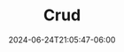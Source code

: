 ---
weight: 400
title: "Crud"
description: ""
icon: "article"
date: "2024-06-24T21:05:47-06:00"
lastmod: "2024-06-24T21:05:47-06:00"
draft: false
toc: true
---